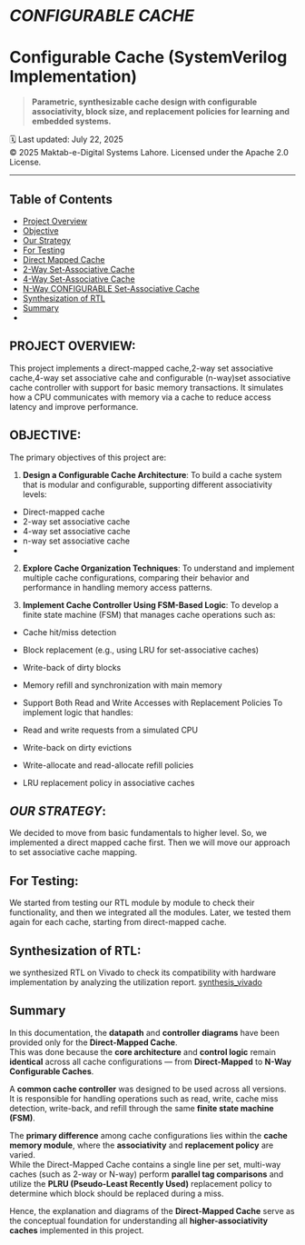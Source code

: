 # ***CONFIGURABLE CACHE***
# Configurable Cache (SystemVerilog Implementation)

> **Parametric, synthesizable cache design with configurable associativity, block size, and replacement policies for learning and embedded systems.**

🗓️ Last updated: July 22, 2025  
© 2025 Maktab-e-Digital Systems Lahore. Licensed under the Apache 2.0 License.

---

##  Table of Contents
- [Project Overview](#project-overview)
- [Objective](#objective)
- [Our Strategy](#our-strategy)
- [For Testing](#for-testing)
- [Direct Mapped Cache](../readme.md)
- [2-Way Set-Associative Cache](https://github.com/meds-ee-uet/Configurable-Cache/blob/main/2-WAY%20SET_ASSOCIATIVE%20CACHE/README2.md)
- [4-Way Set-Associative Cache](https://github.com/meds-ee-uet/Configurable-Cache/blob/main/4_SET_ASSOCIATIVE_CACHE/README.md)
- [N-Way CONFIGURABLE Set-Associative Cache](https://github.com/meds-ee-uet/Configurable-Cache/tree/main/configurable(n-way)_set-associative_cache#readme)
- [Synthesization of RTL](#synthesization-of-rtl)
- [Summary](#Summary)
- 
## **PROJECT OVERVIEW**:
This project implements a direct-mapped cache,2-way set associative cache,4-way set associative cahe and configurable (n-way)set associative cache controller with support for basic memory transactions. It simulates how a CPU communicates with memory via a cache to reduce access latency and improve performance. 

## OBJECTIVE:
The primary objectives of this project are:

1. **Design a Configurable Cache Architecture**: 
To build a cache system that is modular and configurable, supporting different associativity levels:
- Direct-mapped cache
- 2-way set associative cache
- 4-way set associative cache
- n-way set associative cache
- 
2. **Explore Cache Organization Techniques**: 
To understand and implement multiple cache configurations, comparing their behavior and performance in handling memory access patterns.

3. **Implement Cache Controller Using FSM-Based Logic**: 
To develop a finite state machine (FSM) that manages cache operations such as:

- Cache hit/miss detection

- Block replacement (e.g., using LRU for set-associative caches)

- Write-back of dirty blocks

- Memory refill and synchronization with main memory

- Support Both Read and Write Accesses with Replacement Policies
To implement logic that handles:

- Read and write requests from a simulated CPU

- Write-back on dirty evictions

- Write-allocate and read-allocate refill policies

- LRU replacement policy in associative caches

## ***OUR STRATEGY***:
We decided to move from basic fundamentals to higher level. So, we implemented a direct mapped cache first. Then we will move our approach to set associative cache mapping.

## For Testing:
We started from testing our RTL module by module to check their functionality, and then we integrated all the modules. Later, we tested them again for each cache, starting from direct-mapped cache.





## Synthesization of RTL:
we synthesized RTL on Vivado to check its compatibility with hardware implementation by analyzing the utilization report.
[synthesis_vivado](https://github.com/ee-uet/configurable-cache/tree/388368cb34323a59cb31c21528f4e31c361c0388/synthesis_vivado)

## Summary 


In this documentation, the **datapath** and **controller diagrams** have been provided only for the **Direct-Mapped Cache**.  
This was done because the **core architecture** and **control logic** remain **identical** across all cache configurations — from **Direct-Mapped** to **N-Way Configurable Caches**.

A **common cache controller** was designed to be used across all versions.  
It is responsible for handling operations such as read, write, cache miss detection, write-back, and refill through the same **finite state machine (FSM)**.

The **primary difference** among cache configurations lies within the **cache memory module**, where the **associativity** and **replacement policy** are varied.  
While the Direct-Mapped Cache contains a single line per set, multi-way caches (such as 2-way or N-way) perform **parallel tag comparisons** and utilize the **PLRU (Pseudo-Least Recently Used)** replacement policy to determine which block should be replaced during a miss.

Hence, the explanation and diagrams of the **Direct-Mapped Cache** serve as the conceptual foundation for understanding all **higher-associativity caches** implemented in this project.

























  





